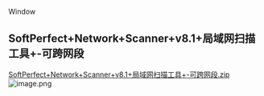 Window
<a name="fB5yV"></a>
## SoftPerfect+Network+Scanner+v8.1+局域网扫描工具+-可跨网段
[SoftPerfect+Network+Scanner+v8.1+局域网扫描工具+-可跨网段.zip](https://www.yuque.com/attachments/yuque/0/2021/zip/396745/1638331719169-8f10a391-2f87-4439-9feb-2977f91c0b34.zip?_lake_card=%7B%22src%22%3A%22https%3A%2F%2Fwww.yuque.com%2Fattachments%2Fyuque%2F0%2F2021%2Fzip%2F396745%2F1638331719169-8f10a391-2f87-4439-9feb-2977f91c0b34.zip%22%2C%22name%22%3A%22SoftPerfect%20Network%20Scanner%20v8.1%20%E5%B1%80%E5%9F%9F%E7%BD%91%E6%89%AB%E6%8F%8F%E5%B7%A5%E5%85%B7%20-%E5%8F%AF%E8%B7%A8%E7%BD%91%E6%AE%B5.zip%22%2C%22size%22%3A16380520%2C%22type%22%3A%22application%2Fx-zip-compressed%22%2C%22ext%22%3A%22zip%22%2C%22status%22%3A%22done%22%2C%22taskId%22%3A%22uedb33fcb-e9f8-4d69-870c-bca718899c6%22%2C%22taskType%22%3A%22upload%22%2C%22id%22%3A%22u377c309e%22%2C%22card%22%3A%22file%22%7D)<br />![image.png](https://cdn.nlark.com/yuque/0/2021/png/396745/1638331726341-a9faf479-e08a-413b-8037-47c1b71dbdb1.png#clientId=u17d0fb80-2bba-4&from=paste&height=525&id=ub409f50a&originHeight=1575&originWidth=2006&originalType=binary&ratio=1&rotation=0&showTitle=false&size=175963&status=done&style=none&taskId=u5b059995-6e1a-46f2-a8f5-f095692795d&title=&width=668.6666666666666)

